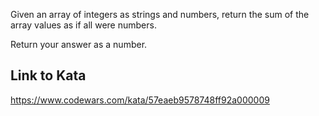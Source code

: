 Given an array of integers as strings and numbers, return the sum of the array values as if all were numbers.

Return your answer as a number.

## Link to Kata
https://www.codewars.com/kata/57eaeb9578748ff92a000009
